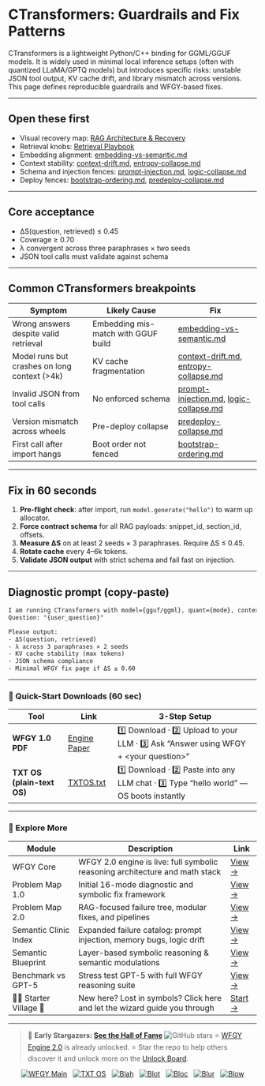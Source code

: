 # CTransformers: Guardrails and Fix Patterns

CTransformers is a lightweight Python/C++ binding for GGML/GGUF models.
It is widely used in minimal local inference setups (often with quantized LLaMA/GPTQ models) but introduces specific risks: unstable JSON tool output, KV cache drift, and library mismatch across versions.
This page defines reproducible guardrails and WFGY-based fixes.

---

## Open these first

* Visual recovery map: [RAG Architecture & Recovery](https://github.com/onestardao/WFGY/blob/main/ProblemMap/rag-architecture-and-recovery.md)
* Retrieval knobs: [Retrieval Playbook](https://github.com/onestardao/WFGY/blob/main/ProblemMap/retrieval-playbook.md)
* Embedding alignment: [embedding-vs-semantic.md](https://github.com/onestardao/WFGY/blob/main/ProblemMap/embedding-vs-semantic.md)
* Context stability: [context-drift.md](https://github.com/onestardao/WFGY/blob/main/ProblemMap/context-drift.md), [entropy-collapse.md](https://github.com/onestardao/WFGY/blob/main/ProblemMap/entropy-collapse.md)
* Schema and injection fences: [prompt-injection.md](https://github.com/onestardao/WFGY/blob/main/ProblemMap/prompt-injection.md), [logic-collapse.md](https://github.com/onestardao/WFGY/blob/main/ProblemMap/logic-collapse.md)
* Deploy fences: [bootstrap-ordering.md](https://github.com/onestardao/WFGY/blob/main/ProblemMap/bootstrap-ordering.md), [predeploy-collapse.md](https://github.com/onestardao/WFGY/blob/main/ProblemMap/predeploy-collapse.md)

---

## Core acceptance

* ΔS(question, retrieved) ≤ 0.45
* Coverage ≥ 0.70
* λ convergent across three paraphrases × two seeds
* JSON tool calls must validate against schema

---

## Common CTransformers breakpoints

| Symptom                                      | Likely Cause                        | Fix                                                                                                                                                                                                |
| -------------------------------------------- | ----------------------------------- | -------------------------------------------------------------------------------------------------------------------------------------------------------------------------------------------------- |
| Wrong answers despite valid retrieval        | Embedding mis-match with GGUF build | [embedding-vs-semantic.md](https://github.com/onestardao/WFGY/blob/main/ProblemMap/embedding-vs-semantic.md)                                                                                       |
| Model runs but crashes on long context (>4k) | KV cache fragmentation              | [context-drift.md](https://github.com/onestardao/WFGY/blob/main/ProblemMap/context-drift.md), [entropy-collapse.md](https://github.com/onestardao/WFGY/blob/main/ProblemMap/entropy-collapse.md)   |
| Invalid JSON from tool calls                 | No enforced schema                  | [prompt-injection.md](https://github.com/onestardao/WFGY/blob/main/ProblemMap/prompt-injection.md), [logic-collapse.md](https://github.com/onestardao/WFGY/blob/main/ProblemMap/logic-collapse.md) |
| Version mismatch across wheels               | Pre-deploy collapse                 | [predeploy-collapse.md](https://github.com/onestardao/WFGY/blob/main/ProblemMap/predeploy-collapse.md)                                                                                             |
| First call after import hangs                | Boot order not fenced               | [bootstrap-ordering.md](https://github.com/onestardao/WFGY/blob/main/ProblemMap/bootstrap-ordering.md)                                                                                             |

---

## Fix in 60 seconds

1. **Pre-flight check**: after import, run `model.generate("hello")` to warm up allocator.
2. **Force contract schema** for all RAG payloads: snippet\_id, section\_id, offsets.
3. **Measure ΔS** on at least 2 seeds × 3 paraphrases. Require ΔS ≤ 0.45.
4. **Rotate cache** every 4–6k tokens.
5. **Validate JSON output** with strict schema and fail fast on injection.

---

## Diagnostic prompt (copy-paste)

```txt
I am running CTransformers with model={gguf/ggml}, quant={mode}, context={n}.
Question: "{user_question}"

Please output:
- ΔS(question, retrieved)
- λ across 3 paraphrases × 2 seeds
- KV cache stability (max tokens)
- JSON schema compliance
- Minimal WFGY fix page if ΔS ≥ 0.60
```

---

### 🔗 Quick-Start Downloads (60 sec)

| Tool                       | Link                                                                                                                                       | 3-Step Setup                                                                             |
| -------------------------- | ------------------------------------------------------------------------------------------------------------------------------------------ | ---------------------------------------------------------------------------------------- |
| **WFGY 1.0 PDF**           | [Engine Paper](https://github.com/onestardao/WFGY/blob/main/I_am_not_lizardman/WFGY_All_Principles_Return_to_One_v1.0_PSBigBig_Public.pdf) | 1️⃣ Download · 2️⃣ Upload to your LLM · 3️⃣ Ask “Answer using WFGY + \<your question>”   |
| **TXT OS (plain-text OS)** | [TXTOS.txt](https://github.com/onestardao/WFGY/blob/main/OS/TXTOS.txt)                                                                     | 1️⃣ Download · 2️⃣ Paste into any LLM chat · 3️⃣ Type “hello world” — OS boots instantly |

---

### 🧭 Explore More

| Module                   | Description                                                                  | Link                                                                                               |
| ------------------------ | ---------------------------------------------------------------------------- | -------------------------------------------------------------------------------------------------- |
| WFGY Core                | WFGY 2.0 engine is live: full symbolic reasoning architecture and math stack | [View →](https://github.com/onestardao/WFGY/tree/main/core/README.md)                              |
| Problem Map 1.0          | Initial 16-mode diagnostic and symbolic fix framework                        | [View →](https://github.com/onestardao/WFGY/tree/main/ProblemMap/README.md)                        |
| Problem Map 2.0          | RAG-focused failure tree, modular fixes, and pipelines                       | [View →](https://github.com/onestardao/WFGY/blob/main/ProblemMap/rag-architecture-and-recovery.md) |
| Semantic Clinic Index    | Expanded failure catalog: prompt injection, memory bugs, logic drift         | [View →](https://github.com/onestardao/WFGY/blob/main/ProblemMap/SemanticClinicIndex.md)           |
| Semantic Blueprint       | Layer-based symbolic reasoning & semantic modulations                        | [View →](https://github.com/onestardao/WFGY/tree/main/SemanticBlueprint/README.md)                 |
| Benchmark vs GPT-5       | Stress test GPT-5 with full WFGY reasoning suite                             | [View →](https://github.com/onestardao/WFGY/tree/main/benchmarks/benchmark-vs-gpt5/README.md)      |
| 🧙‍♂️ Starter Village 🏡 | New here? Lost in symbols? Click here and let the wizard guide you through   | [Start →](https://github.com/onestardao/WFGY/blob/main/StarterVillage/README.md)                   |

---

> 👑 **Early Stargazers: [See the Hall of Fame](https://github.com/onestardao/WFGY/tree/main/stargazers)** <img src="https://img.shields.io/github/stars/onestardao/WFGY?style=social" alt="GitHub stars"> ⭐ [WFGY Engine 2.0](https://github.com/onestardao/WFGY/blob/main/core/README.md) is already unlocked. ⭐ Star the repo to help others discover it and unlock more on the [Unlock Board](https://github.com/onestardao/WFGY/blob/main/STAR_UNLOCKS.md).

<div align="center">

[![WFGY Main](https://img.shields.io/badge/WFGY-Main-red?style=flat-square)](https://github.com/onestardao/WFGY)
 
[![TXT OS](https://img.shields.io/badge/TXT%20OS-Reasoning%20OS-orange?style=flat-square)](https://github.com/onestardao/WFGY/tree/main/OS)
 
[![Blah](https://img.shields.io/badge/Blah-Semantic%20Embed-yellow?style=flat-square)](https://github.com/onestardao/WFGY/tree/main/OS/BlahBlahBlah)
 
[![Blot](https://img.shields.io/badge/Blot-Persona%20Core-green?style=flat-square)](https://github.com/onestardao/WFGY/tree/main/OS/BlotBlotBlot)
 
[![Bloc](https://img.shields.io/badge/Bloc-Reasoning%20Compiler-blue?style=flat-square)](https://github.com/onestardao/WFGY/tree/main/OS/BlocBlocBloc)
 
[![Blur](https://img.shields.io/badge/Blur-Text2Image%20Engine-navy?style=flat-square)](https://github.com/onestardao/WFGY/tree/main/OS/BlurBlurBlur)
 
[![Blow](https://img.shields.io/badge/Blow-Game%20Logic-purple?style=flat-square)](https://github.com/onestardao/WFGY/tree/main/OS/BlowBlowBlow)

</div>
